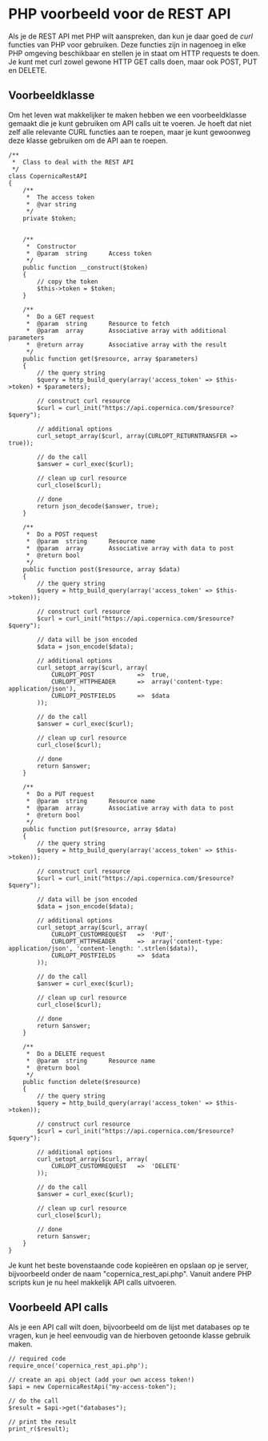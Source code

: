 # PHP voorbeeld voor de REST API

Als je de REST API met PHP wilt aanspreken, dan kun je daar goed de *curl*
functies van PHP voor gebruiken. Deze functies zijn in nagenoeg in elke PHP
omgeving beschikbaar en stellen je in staat om HTTP requests te doen. Je
kunt met curl zowel gewone HTTP GET calls doen, maar ook POST, PUT en DELETE.

## Voorbeeldklasse

Om het leven wat makkelijker te maken hebben we een voorbeeldklasse gemaakt
die je kunt gebruiken om API calls uit te voeren. Je hoeft dat niet zelf alle
relevante CURL functies aan te roepen, maar je kunt gewoonweg deze klasse 
gebruiken om de API aan te roepen.

    /**
     *  Class to deal with the REST API
     */
    class CopernicaRestAPI
    {
        /**
         *  The access token
         *  @var string
         */
        private $token;


        /**
         *  Constructor
         *  @param  string      Access token
         */
        public function __construct($token)
        {
            // copy the token
            $this->token = $token;
        }
        
        /**
         *  Do a GET request
         *  @param  string      Resource to fetch
         *  @param  array       Associative array with additional parameters
         *  @return array       Associative array with the result
         */
        public function get($resource, array $parameters)
        {
            // the query string
            $query = http_build_query(array('access_token' => $this->token) + $parameters);
        
            // construct curl resource
            $curl = curl_init("https://api.copernica.com/$resource?$query");
            
            // additional options
            curl_setopt_array($curl, array(CURLOPT_RETURNTRANSFER => true));
            
            // do the call
            $answer = curl_exec($curl);
            
            // clean up curl resource
            curl_close($curl);
            
            // done
            return json_decode($answer, true);
        }

        /**
         *  Do a POST request
         *  @param  string      Resource name
         *  @param  array       Associative array with data to post
         *  @return bool
         */
        public function post($resource, array $data)
        {
            // the query string
            $query = http_build_query(array('access_token' => $this->token));
        
            // construct curl resource
            $curl = curl_init("https://api.copernica.com/$resource?$query");
            
            // data will be json encoded
            $data = json_encode($data);
            
            // additional options
            curl_setopt_array($curl, array(
                CURLOPT_POST            =>  true,
                CURLOPT_HTTPHEADER      =>  array('content-type: application/json'),
                CURLOPT_POSTFIELDS      =>  $data
            ));
            
            // do the call
            $answer = curl_exec($curl);
            
            // clean up curl resource
            curl_close($curl);
            
            // done
            return $answer;
        }

        /**
         *  Do a PUT request
         *  @param  string      Resource name
         *  @param  array       Associative array with data to post
         *  @return bool
         */
        public function put($resource, array $data)
        {
            // the query string
            $query = http_build_query(array('access_token' => $this->token));
        
            // construct curl resource
            $curl = curl_init("https://api.copernica.com/$resource?$query");
            
            // data will be json encoded
            $data = json_encode($data);
            
            // additional options
            curl_setopt_array($curl, array(
                CURLOPT_CUSTOMREQUEST   =>  'PUT',
                CURLOPT_HTTPHEADER      =>  array('content-type: application/json', 'content-length: '.strlen($data)),
                CURLOPT_POSTFIELDS      =>  $data
            ));
            
            // do the call
            $answer = curl_exec($curl);
            
            // clean up curl resource
            curl_close($curl);
            
            // done
            return $answer;
        }

        /**
         *  Do a DELETE request
         *  @param  string      Resource name
         *  @return bool
         */
        public function delete($resource)
        {
            // the query string
            $query = http_build_query(array('access_token' => $this->token));
        
            // construct curl resource
            $curl = curl_init("https://api.copernica.com/$resource?$query");
            
            // additional options
            curl_setopt_array($curl, array(
                CURLOPT_CUSTOMREQUEST   =>  'DELETE'
            ));
            
            // do the call
            $answer = curl_exec($curl);
            
            // clean up curl resource
            curl_close($curl);
            
            // done
            return $answer;
        }
    }

Je kunt het beste bovenstaande code kopieëren en opslaan op je server, bijvoorbeeld
onder de naam "copernica_rest_api.php". Vanuit andere PHP scripts kun je nu heel
makkelijk API calls uitvoeren.

## Voorbeeld API calls

Als je een API call wilt doen, bijvoorbeeld om de lijst met databases op te
vragen, kun je heel eenvoudig van de hierboven getoonde klasse gebruik maken.

    // required code
    require_once('copernica_rest_api.php');

    // create an api object (add your own access token!)
    $api = new CopernicaRestApi("my-access-token");

    // do the call
    $result = $api->get("databases");
    
    // print the result
    print_r($result);

